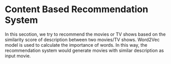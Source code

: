 # Content Based Recommendation System

In this secotion, we try to recommend the movies or TV shows based on the similarity score of description between two movies/TV shows. Word2Vec model is used to calculate the importance of words. In this way, the recommendation system would generate movies with similar description as input movie.
